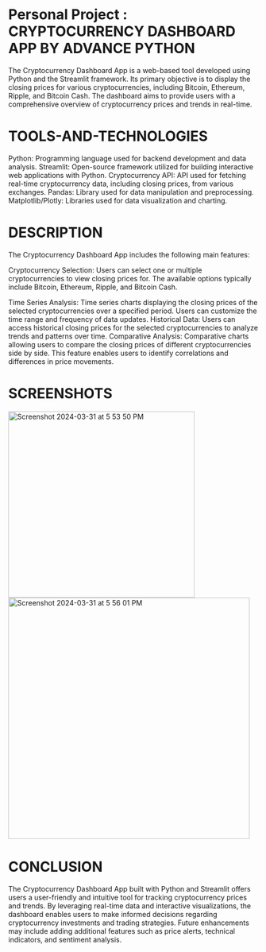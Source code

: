 # Personal Project : CRYPTOCURRENCY DASHBOARD APP BY ADVANCE PYTHON 
The Cryptocurrency Dashboard App is a web-based tool developed using Python and the Streamlit framework. Its primary objective is to display the closing prices for various cryptocurrencies, including Bitcoin, Ethereum, Ripple, and Bitcoin Cash. The dashboard aims to provide users with a comprehensive overview of cryptocurrency prices and
trends in real-time.

# TOOLS-AND-TECHNOLOGIES 
Python: Programming language used for backend development and data analysis.
Streamlit: Open-source framework utilized for building interactive web applications with
Python.
Cryptocurrency API: API used for fetching real-time cryptocurrency data, including
closing prices, from various exchanges.
Pandas: Library used for data manipulation and preprocessing.
Matplotlib/Plotly: Libraries used for data visualization and charting.

# DESCRIPTION 

The Cryptocurrency Dashboard App includes the following main features: 

Cryptocurrency Selection: Users can select one or multiple cryptocurrencies to view closing prices for. The available options typically include Bitcoin, Ethereum, Ripple, and
Bitcoin Cash. 

Time Series Analysis: Time series charts displaying the closing prices of the selected cryptocurrencies over a specified period. Users can customize the time range and frequency of data updates.
Historical Data: Users can access historical closing prices for the selected cryptocurrencies to analyze trends and patterns over time.
Comparative Analysis: Comparative charts allowing users to compare the closing prices of different cryptocurrencies side by side. This feature enables users to identify correlations and differences in price movements.

# SCREENSHOTS
<img width="375" alt="Screenshot 2024-03-31 at 5 53 50 PM" src="https://github.com/19UroojKhan/Streamlit_Crypto_App/assets/67606435/0092b75e-fc14-4d54-99d0-edf59010567b">


<img width="486" alt="Screenshot 2024-03-31 at 5 56 01 PM" src="https://github.com/19UroojKhan/Streamlit_Crypto_App/assets/67606435/2d8dd4ba-4704-4eb0-8a74-e0174fb49807">

# CONCLUSION 
The Cryptocurrency Dashboard App built with Python and Streamlit offers users a user-friendly and intuitive tool for tracking cryptocurrency prices and trends. By leveraging real-time data and interactive visualizations, the dashboard enables users to make informed decisions regarding cryptocurrency investments and trading strategies. Future enhancements may include adding additional features such as price alerts, technical indicators, and sentiment analysis.
